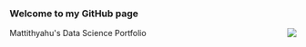 <!-- <img align="right" src="https://visitor-badge.glitch.me/badge?page_id=MattithyahuData.MattithyahuData" />   -->

### Welcome to my GitHub page
Mattithyahu's Data Science Portfolio 
<img align="right" src="https://visitor-badge.glitch.me/badge?page_id=MattithyahuData.MattithyahuData" />  

<!-- Domain: Natural Language Processing, Image Processing, Machine Learning, Deep Learning, Data Science, Data Wrangling, Data Visualization, and Data Warehousing.

Languages: Python, SQL, HTML, CSS, JavaScript, Ruby.

Framework: Flask, Ruby on Rails, AngularJS, React, Bootstrap.

Libraries & Tools: AWS EC2, AWS S3, Lambda Functions, NumPy, Pandas, Scikit-Learn, SciPy, Matplotlib, D3.js, PyTorch, Keras, NLTK, Sentry.

Data Analysis: Exploratory Data Analysis, Ensemble Methods, Strong Statistical Foundation, Model Development & Evaluation Metrics, Quantitative Methods, Google Analytics. -->

